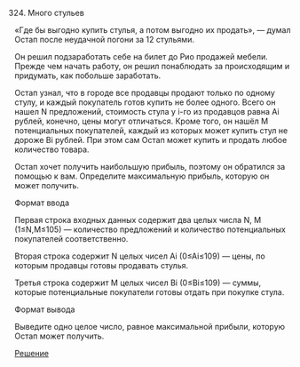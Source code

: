 324. Много стульев

«Где бы выгодно купить стулья, а потом выгодно их продать», — думал Остап после неудачной погони за 12 стульями.

Он решил подзаработать себе на билет до Рио продажей мебели. Прежде чем начать работу, он решил понаблюдать за происходящим и придумать, как побольше заработать.

Остап узнал, что в городе все продавцы продают только по одному стулу, и каждый покупатель готов купить не более одного. Всего он нашел N предложений, стоимость стула у i-го из продавцов равна Ai рублей, конечно, цены могут отличаться. Кроме того, он нашёл M потенциальных покупателей, каждый из которых может купить стул не дороже Bi рублей. При этом сам Остап может купить и продать любое количество товара.

Остап хочет получить наибольшую прибыль, поэтому он обратился за помощью к вам. Определите максимальную прибыль, которую он может получить.

Формат ввода

Первая строка входных данных содержит два целых числа N, M (1≤N,M≤105) — количество предложений и количество потенциальных покупателей соответственно.

Вторая строка содержит N целых чисел Ai (0≤Ai≤109) — цены, по которым продавцы готовы продавать стулья.

Третья строка содержит M целых чисел Bi (0≤Bi≤109) — суммы, которые потенциальные покупатели готовы отдать при покупке стула.

Формат вывода

Выведите одно целое число, равное максимальной прибыли, которую Остап может получить.

[Решение](solution.py)